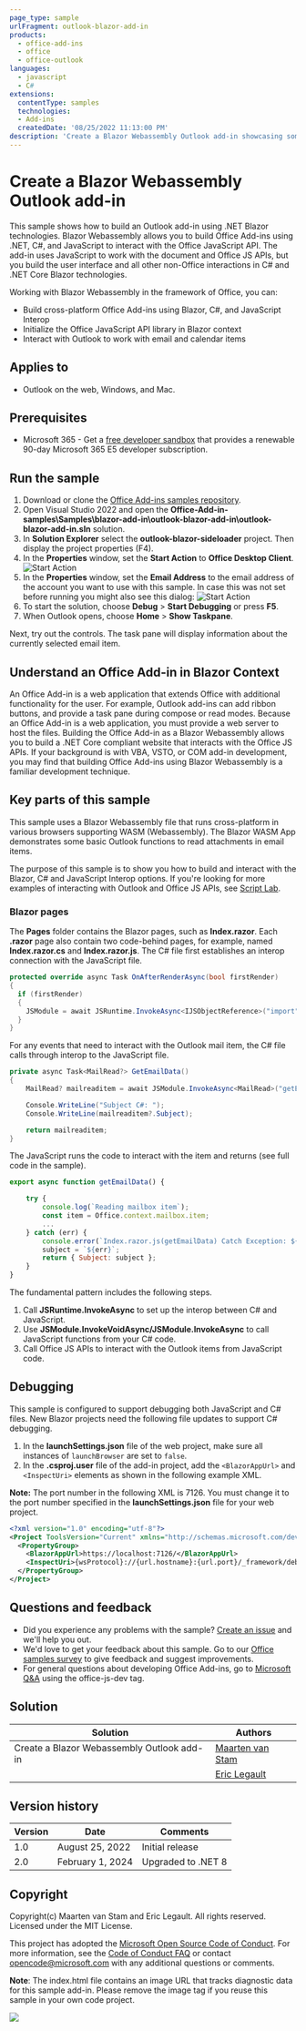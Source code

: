 ```yaml
---
page_type: sample
urlFragment: outlook-blazor-add-in
products:
  - office-add-ins
  - office
  - office-outlook
languages:
  - javascript
  - C#
extensions:
  contentType: samples
  technologies: 
  - Add-ins
  createdDate: '08/25/2022 11:13:00 PM'
description: 'Create a Blazor Webassembly Outlook add-in showcasing some samples.'
---
```


# Create a Blazor Webassembly Outlook add-in

This sample shows how to build an Outlook add-in using .NET Blazor technologies. Blazor Webassembly allows you to build Office Add-ins using .NET, C#, and JavaScript to interact with the Office JavaScript API. The add-in uses JavaScript to work with the document and Office JS APIs, but you build the user interface and all other non-Office interactions in C# and .NET Core Blazor technologies.

Working with Blazor Webassembly in the framework of Office, you can:
- Build cross-platform Office Add-ins using Blazor, C#, and JavaScript Interop
- Initialize the Office JavaScript API library in Blazor context
- Interact with Outlook to work with email and calendar items

## Applies to

- Outlook on the web, Windows, and Mac.

## Prerequisites

- Microsoft 365 - Get a [free developer sandbox](https://developer.microsoft.com/microsoft-365/dev-program#Subscription) that provides a renewable 90-day Microsoft 365 E5 developer subscription.

## Run the sample

1. Download or clone the [Office Add-ins samples repository](https://github.com/OfficeDev/Office-Add-in-samples).
1. Open Visual Studio 2022 and open the **Office-Add-in-samples\Samples\blazor-add-in\outlook-blazor-add-in\outlook-blazor-add-in.sln** solution.
1. In **Solution Explorer** select the **outlook-blazor-sideloader** project. Then display the project properties (F4).
1. In the **Properties** window, set the **Start Action** to **Office Desktop Client**.
   ![Start Action](./images/StartAction.png)
1. In the **Properties** window, set the **Email Address** to the email address of the account you want to use with this sample.
   In case this was not set before running you might also see this dialog:
   ![Start Action](./images/Connect.png)
1. To start the solution, choose **Debug** > **Start Debugging** or press **F5**.
1. When Outlook opens, choose **Home** > **Show Taskpane**.

Next, try out the controls. The task pane will display information about the currently selected email item.

## Understand an Office Add-in in Blazor Context

An Office Add-in is a web application that extends Office with additional functionality for the user. For example, Outlook add-ins can add ribbon buttons, and provide a task pane during compose or read modes. Because an Office Add-in is a web application, you must provide a web server to host the files.
Building the Office Add-in as a Blazor Webassembly allows you to build a .NET Core compliant website that interacts with the Office JS APIs. If your background is with VBA, VSTO, or COM add-in development, you may find that building Office Add-ins using Blazor Webassembly is a familiar development technique.

## Key parts of this sample

This sample uses a Blazor Webassembly file that runs cross-platform in various browsers supporting WASM (Webassembly). The Blazor WASM App demonstrates some basic Outlook functions to read attachments in email items.

The purpose of this sample is to show you how to build and interact with the Blazor, C# and JavaScript Interop options. If you're looking for more examples of interacting with Outlook and Office JS APIs, see [Script Lab](https://aka.ms/getscriptlab).

### Blazor pages

The **Pages** folder contains the Blazor pages, such as **Index.razor**. Each **.razor** page also contain two code-behind pages, for example, named **Index.razor.cs** and **Index.razor.js**. The C# file first establishes an interop connection with the JavaScript file.

```csharp
protected override async Task OnAfterRenderAsync(bool firstRender)
{
  if (firstRender)
  {
    JSModule = await JSRuntime.InvokeAsync<IJSObjectReference>("import", "./Pages/Index.razor.js");
  }
}
```

For any events that need to interact with the Outlook mail item, the C# file calls through interop to the JavaScript file.

```csharp
private async Task<MailRead?> GetEmailData()
{
    MailRead? mailreaditem = await JSModule.InvokeAsync<MailRead>("getEmailData");

    Console.WriteLine("Subject C#: ");
    Console.WriteLine(mailreaditem?.Subject);

    return mailreaditem;
}
```

The JavaScript runs the code to interact with the item and returns (see full code in the sample).

```javascript
export async function getEmailData() {

    try {
        console.log(`Reading mailbox item`);
        const item = Office.context.mailbox.item;
        ...
    } catch (err) {
        console.error(`Index.razor.js(getEmailData) Catch Exception: ${err}`);
        subject = `${err}`;
        return { Subject: subject };
    }
}
```

The fundamental pattern includes the following steps.

1. Call **JSRuntime.InvokeAsync** to set up the interop between C# and JavaScript.
1. Use **JSModule.InvokeVoidAsync/JSModule.InvokeAsync** to call JavaScript functions from your C# code.
1. Call Office JS APIs to interact with the Outlook items from JavaScript code.

## Debugging

This sample is configured to support debugging both JavaScript and C# files. New Blazor projects need the following file updates to support C# debugging.

1. In the **launchSettings.json** file of the web project, make sure all instances of `launchBrowser` are set to `false`.
1. In the **<projectName>.csproj.user** file of the add-in project, add the `<BlazorAppUrl>` and `<InspectUri>` elements as shown in the following example XML.

**Note:** The port number in the following XML is 7126. You must change it to the port number specified in the **launchSettings.json** file for your web project.

```xml
<?xml version="1.0" encoding="utf-8"?>
<Project ToolsVersion="Current" xmlns="http://schemas.microsoft.com/developer/msbuild/2003">
  <PropertyGroup>
    <BlazorAppUrl>https://localhost:7126/</BlazorAppUrl>
    <InspectUri>{wsProtocol}://{url.hostname}:{url.port}/_framework/debug/ws-proxy?browser={browserInspectUri}</InspectUri>
  </PropertyGroup>
</Project>
```

## Questions and feedback

- Did you experience any problems with the sample? [Create an issue](https://github.com/OfficeDev/Office-Add-in-samples/issues/new/choose) and we'll help you out.
- We'd love to get your feedback about this sample. Go to our [Office samples survey](https://aka.ms/OfficeSamplesSurvey) to give feedback and suggest improvements.
- For general questions about developing Office Add-ins, go to [Microsoft Q&A](https://learn.microsoft.com/answers/topics/office-js-dev.html) using the office-js-dev tag.

## Solution

| Solution                                | Authors                                                                 |
| --------------------------------------- | ----------------------------------------------------------------------- |
| Create a Blazor Webassembly Outlook add-in | [Maarten van Stam](https://mvp.microsoft.com/en-us/PublicProfile/33535) |
|  | [Eric Legault](https://www.ericlegaultconsulting.com) |

## Version history

| Version | Date            | Comments           |
| ------- | --------------- | ------------------ |
| 1.0     | August 25, 2022 | Initial release    |
| 2.0     | February 1, 2024     | Upgraded to .NET 8 |
## Copyright

Copyright(c) Maarten van Stam and Eric Legault. All rights reserved. Licensed under the MIT License.

This project has adopted the [Microsoft Open Source Code of Conduct](https://opensource.microsoft.com/codeofconduct/). For more information, see the [Code of Conduct FAQ](https://opensource.microsoft.com/codeofconduct/faq/) or contact [opencode@microsoft.com](mailto:opencode@microsoft.com) with any additional questions or comments.

**Note**: The index.html file contains an image URL that tracks diagnostic data for this sample add-in. Please remove the image tag if you reuse this sample in your own code project.

<img src="https://pnptelemetry.azurewebsites.net/pnp-officeaddins/samples/blazor-add-in/outlook-blazor-add-in" />
